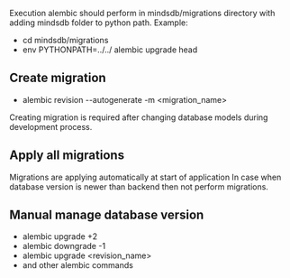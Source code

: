 
Execution alembic should perform in mindsdb/migrations directory 
with adding mindsdb folder to python path. Example:
- cd mindsdb/migrations
- env PYTHONPATH=../../ alembic upgrade head

## Create migration 

- alembic revision --autogenerate -m <migration_name>

Creating migration is required after changing database models during development process.

## Apply all migrations

Migrations are applying automatically at start of application 
In case when database version is newer than backend then not perform migrations.

## Manual manage database version
- alembic upgrade +2
- alembic downgrade -1
- alembic upgrade <revision_name>
- and other alembic commands

